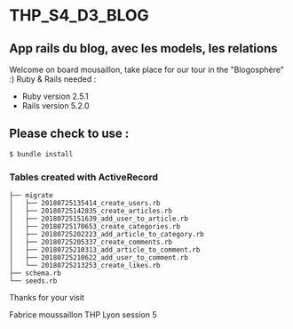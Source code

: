 # THP_S4_D3_BLOG
## App rails du blog, avec les models, les relations <br/>
Welcome on board mousaillon, take place for our tour in the "Blogosphère" :)
Ruby & Rails needed :
* Ruby version 2.5.1
* Rails version 5.2.0
## Please check to use :
```sh
$ bundle install
```
### Tables created with ActiveRecord

```
├── migrate
│   ├── 20180725135414_create_users.rb
│   ├── 20180725142835_create_articles.rb
│   ├── 20180725151639_add_user_to_article.rb
│   ├── 20180725170653_create_categories.rb
│   ├── 20180725202223_add_article_to_category.rb
│   ├── 20180725205337_create_comments.rb
│   ├── 20180725210313_add_article_to_comment.rb
│   ├── 20180725210622_add_user_to_comment.rb
│   └── 20180725213253_create_likes.rb
├── schema.rb
└── seeds.rb

```
Thanks for your visit 

Fabrice moussaillon THP Lyon session 5
